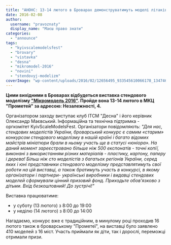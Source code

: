 ```yaml
---
title: "АНОНС: 13-14 лютого в Броварах демонструватимуть моделі літаків, авто та корабликів"
date: 2016-02-08
author: 
  username: "pravoznaty"
  display_name: "Маєш право знати"
categories: 
  - "announce"
tags: 
  - "kyivscalemodelsfest"
  - "brovary"
  - "vistavka"
  - "desna"
  - "mikromodel-2016"
  - "novini"
  - "stendovyj-modelizm"
coverImage: "wp-content/uploads/2016/02/12656495_933545610066178_1347465402_o.jpg"
---
```


**Цими вихідними в Броварах відбудеться виставка стендового моделізму ["Мікромодель 2016"](https://www.facebook.com/events/519247701585849/). Пройде вона 13-14 лютого в МКЦ "Прометей" за адресою: Незалежності, 4.**

Організатором заходу виступає клуб ІТСМ "Десна" і його керівник Олександр Маєвський. Інформаційна та технічна підтримка - оргкомітет KyivScaleModelsFest. Організатори повідомляють: _"Для нас, стендових моделістів України, броварський конкурс є самим «старим» конкурсом стендового моделізму в нашій країні і багато відомих майстрів мініатюри брали в ньому участь ще в статусі «юніора». На даний момент зареєстровано більше ніж 500 експонатів - точні копії, виконані з використанням різних матеріалів - пластику, картону, паперу і дерева! Більш ніж сто моделістів з багатьох регіонів України, серед яких і юні представники стендового моделізму представлятимуть свої роботи на цій виставці, а також братимуть участь в конкурсі, в якому організатори і партнери- українські виробники і видавці стендових моделей сформували цінний призовий фонд. Приходьте обов'язково з дітьми. Вхід безкоштовний! До зустрічі!"_

Виставка працюватиме:

- у суботу (13 лютого) з 8:00 до 19:00
- у неділю (14 лютого) з 8:00 до 14:00

Нагадаємо, конкурс вже є традиційним, в минулому році проходив 16 лютого також в броварському "Прометеї", на виставці було заявлено 410 моделей з 16 міст. Участь приймали як діти, так і дорослі, переможці отримали призи.
